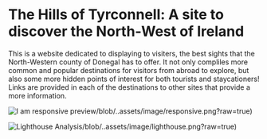 # The Hills of Tyrconnell: A site to discover the North-West of Ireland

This is a website dedicated to displaying to visiters, the best sights that the North-Western county of Donegal has to offer. It not only compliles more common and popular destinations for visitors from abroad to explore, but also some more hidden points of interest for both tourists and staycationers! Links are provided in each of the destinations to other sites that provide a more information. 

![I am responsive preview](https://chrisss-159.github.io/Tircon_PP1/)/blob/..assets/image/responsive.png?raw=true)

![Lighthouse Analysis](https://chrisss-159.github.io/Tircon_PP1/)/blob/..assets/image/lighthouse.png?raw=true)
